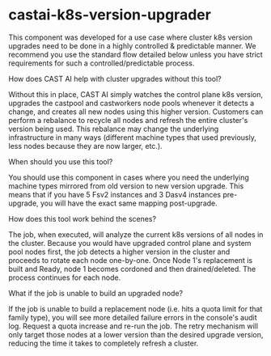 # castai-k8s-version-upgrader

This component was developed for a use case where cluster k8s version upgrades need to be done in a highly controlled & predictable manner. We recommend you use the standard flow detailed below unless you have strict requirements for such a controlled/predictable process.


How does CAST AI help with cluster upgrades without this tool?

Without this in place, CAST AI simply watches the control plane k8s version, upgrades the castpool and castworkers node pools whenever it detects a change, and creates all new nodes using this higher version. Customers can perform a rebalance to recycle all nodes and refresh the entire cluster's version being used. This rebalance may change the underlying infrastructure in many ways (different machine types that used previously, less nodes because they are now larger, etc.).




When should you use this tool?

You should use this component in cases where you need the underlying machine types mirrored from old version to new version upgrade. This means that if you have 5 Fsv2 instances and 3 Dasv4 instances pre-upgrade, you will have the exact same mapping post-upgrade.




How does this tool work behind the scenes?

The job, when executed, will analyze the current k8s versions of all nodes in the cluster. Because you would have upgraded control plane and system pool nodes first, the job detects a higher version in the cluster and proceeds to rotate each node one-by-one. Once Node 1's replacement is built and Ready, node 1 becomes cordoned and then drained/deleted. The process continues for each node.




What if the job is unable to build an upgraded node?

If the job is unable to build a replacement node (i.e. hits a quota limit for that family type), you will see more detailed failure errors in the console's audit log. Request a quota increase and re-run the job. The retry mechanism will only target those nodes at a lower version than the desired upgrade version, reducing the time it takes to completely refresh a cluster.

